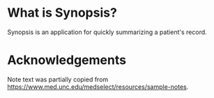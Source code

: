 # What is Synopsis?
Synopsis is an application for quickly summarizing a patient's record.

# Acknowledgements
Note text was partially copied from https://www.med.unc.edu/medselect/resources/sample-notes.
